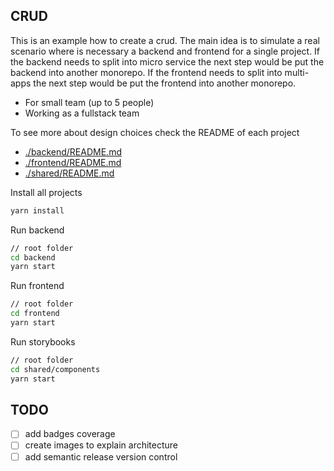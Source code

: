## CRUD

This is an example how to create a crud.
The main idea is to simulate a real scenario where is necessary a backend and frontend for a single project.
If the backend needs to split into micro service the next step would be put the backend into another monorepo.
If the frontend needs to split into multi-apps the next step would be put the frontend into another monorepo.

- For small team (up to 5 people)
- Working as a fullstack team

To see more about design choices check the README of each project

- [./backend/README.md](/backend)
- [./frontend/README.md](https://github.com/hernanif1/crud/tree/master/frontend)
- [./shared/README.md](https://github.com/hernanif1/crud/tree/master/shared)

Install all projects

```sh
yarn install
```

Run backend

```sh
// root folder
cd backend
yarn start
```

Run frontend

```sh
// root folder
cd frontend
yarn start
```

Run storybooks

```sh
// root folder
cd shared/components
yarn start
```

## TODO

- [ ] add badges coverage
- [ ] create images to explain architecture
- [ ] add semantic release version control
